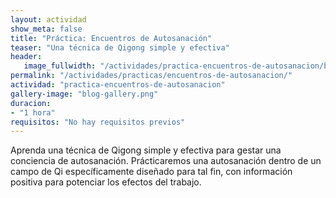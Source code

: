```yaml
---
layout: actividad
show_meta: false
title: "Práctica: Encuentros de Autosanación"
teaser: "Una técnica de Qigong simple y efectiva"
header:
   image_fullwidth: "/actividades/practica-encuentros-de-autosanacion/blog-banner-top.png"
permalink: "/actividades/practicas/encuentros-de-autosanacion/"
actividad: "practica-encuentros-de-autosanacion"
gallery-image: "blog-gallery.png"
duracion: 
- "1 hora"
requisitos: "No hay requisitos previos"
---
```

<p>Aprenda una técnica de Qigong simple y efectiva para gestar una conciencia de autosanación. Prácticaremos una autosanación dentro de un campo de Qi específicamente diseñado para tal fin, con información positiva para potenciar los efectos del trabajo.</p>

